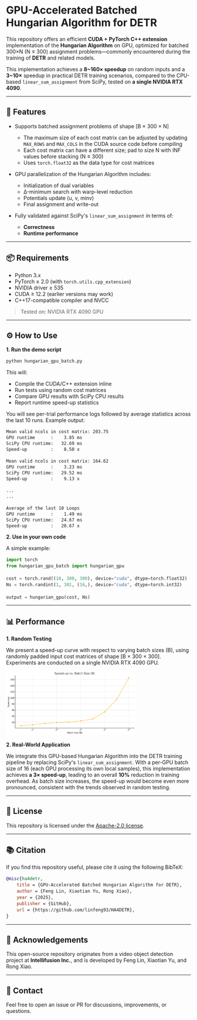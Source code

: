 # GPU-Accelerated Batched Hungarian Algorithm for DETR

This repository offers an efficient **CUDA + PyTorch C++ extension** implementation of the **Hungarian Algorithm** on GPU, optimized for batched 300×N (N ≤ 300) assignment problems—commonly encountered during the training of **DETR** and related models.

This implementation achieves a **8~160× speedup** on random inputs and a **3~10×** speedup in practical DETR training scenarios, compared to the CPU-based `linear_sum_assignment` from SciPy, tested on **a single NVIDIA RTX 4090**.

---

## 🚀 Features

- Supports batched assignment problems of shape [B × 300 × N]
  - The maximum size of each cost matrix can be adjusted by updating `MAX_ROWS` and `MAX_COLS` in the CUDA source code before compiling
  - Each cost matrix can have a different size; pad to size N with INF values before stacking (N ≤ 300)
  - Uses `torch.float32` as the data type for cost matrices

- GPU parallelization of the Hungarian Algorithm includes:
  - Initialization of dual variables
  - Δ-minimum search with warp-level reduction
  - Potentials update (u, v, minv)
  - Final assignment and write-out

- Fully validated against SciPy's `linear_sum_assignment` in terms of:
  - **Correctness**
  - **Runtime performance**

---

## 📦 Requirements

- Python 3.x
- PyTorch ≥ 2.0 (with `torch.utils.cpp_extension`)
- NVIDIA driver ≥ 535
- CUDA ≥ 12.2 (earlier versions may work)
- C++17-compatible compiler and NVCC
  
> Tested on: NVIDIA RTX 4090 GPU

---

## ⚙️ How to Use

**1. Run the demo script**

```bash
python hungarian_gpu_batch.py
```

This will:
- Compile the CUDA/C++ extension inline
- Run tests using random cost matrices
- Compare GPU results with SciPy CPU results
- Report runtime speed-up statistics

You will see per-trial performance logs followed by average statistics across the last 10 runs. Example output:
```log
Mean valid ncols in cost matrix: 203.75
GPU runtime      :    3.85 ms
SciPy CPU runtime:   32.69 ms
Speed-up         :    8.50 x

Mean valid ncols in cost matrix: 164.62
GPU runtime      :    3.23 ms
SciPy CPU runtime:   29.52 ms
Speed-up         :    9.13 x

...
...

Average of the last 10 Loops
GPU runtime      :    1.49 ms
SciPy CPU runtime:   24.67 ms
Speed-up         :   20.67 x
```

**2. Use in your own code**

A simple example:

```python
import torch
from hungarian_gpu_batch import hungarian_gpu

cost = torch.rand((16, 300, 300), device="cuda", dtype=torch.float32)  # Batched cost matrices
Ns = torch.randint(1, 301, (16,), device="cuda", dtype=torch.int32)    # Batched actual task numbers, each Ni corresponds to one cost matrix (entries beyond Ni are ignored)

output = hungarian_gpu(cost, Ns)
```

---

## 📊 Performance

**1. Random Testing**

We present a speed-up curve with respect to varying batch sizes (B), using randomly padded input cost matrices of shape [B × 300 × 300]. Experiments are conducted on a single NVIDIA RTX 4090 GPU.

<img src="https://github.com/linfeng93/HA4DETR/blob/main/speedup.png" style="width:70%; height:auto;">

**2. Real-World Application**

We integrate this GPU-based Hungarian Algorithm into the DETR training pipeline by replacing SciPy's `linear_sum_assignment`. With a per-GPU batch size of 16 (each GPU processing its own local samples), this implementation achieves **a 3× speed-up**, leading to an overall **10%** reduction in training overhead. As batch size increases, the speed-up would become even more pronounced, consistent with the trends observed in random testing.

---

## 📜 License

This repository is licensed under the [Apache-2.0 license](https://github.com/linfeng93/HA4DETR/blob/main/LICENSE).

---

## 📚 Citation
If you find this repository useful, please cite it using the following BibTeX:
```bibtex
@misc{ha4detr,
    title = {GPU-Accelerated Batched Hungarian Algorithm for DETR},
    author = {Feng Lin, Xiaotian Yu, Rong Xiao},
    year = {2025},
    publisher = {GitHub},
    url = {https://github.com/linfeng93/HA4DETR},
}
```

---

## 💼 Acknowledgements

This open-source repository originates from a video object detection project at **Intellifusion Inc.**, and is developed by Feng Lin, Xiaotian Yu, and Rong Xiao.

---

## 📮 Contact

Feel free to open an issue or PR for discussions, improvements, or questions.
